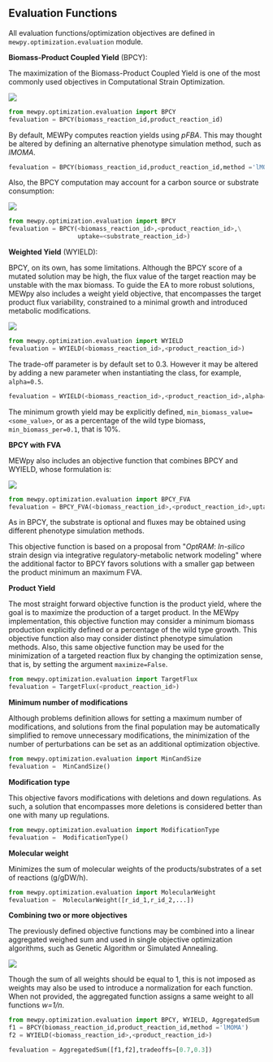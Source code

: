 ## Evaluation Functions

All evaluation functions/optimization objectives are defined in `mewpy.optimization.evaluation` module.



**Biomass-Product Coupled Yield** (BPCY):

The maximization of the Biomass-Product Coupled Yield is one of the most commonly used objectives in Computational Strain Optimization. 

![](<https://latex.codecogs.com/svg.latex?BPCY=Product\times%20Growth>) 

```python
from mewpy.optimization.evaluation import BPCY
fevaluation = BPCY(biomass_reaction_id,product_reaction_id)
```

By default, MEWPy computes reaction yields using *pFBA*. This may thought be altered by defining an alternative phenotype simulation method, such as *lMOMA*.

```python
fevaluation = BPCY(biomass_reaction_id,product_reaction_id,method ='lMOMA')
```

Also, the BPCY computation may account for a carbon source or substrate consumption:

![](<https://latex.codecogs.com/svg.latex?BPCY=\frac{Product\times%20Growth}{Substrate}>) 


```python
from mewpy.optimization.evaluation import BPCY
fevaluation = BPCY(<biomass_reaction_id>,<product_reaction_id>,\
                   uptake=<substrate_reaction_id>)
```



**Weighted Yield** (WYIELD):

BPCY, on its own, has some limitations. Although the BPCY score of a mutated solution may be high, the flux value of the target reaction may be unstable with the max biomass. To guide the EA to more robust solutions, MEWpy also includes a weight yield objective, that encompasses the target product flux variability, constrained to a minimal growth and introduced metabolic modifications.

![](<https://latex.codecogs.com/svg.latex?WYIELD=\alpha\times\text{FVA}_{max}(Product)+(1-\alpha)\times\text{FVA}_{min}(Product)>)

```python
from mewpy.optimization.evaluation import WYIELD
fevaluation = WYIELD(<biomass_reaction_id>,<product_reaction_id>)
```

The trade-off parameter is by default set to 0.3. However it may be altered by adding a new parameter when instantiating the class, for example,  `alpha=0.5`.

```python
fevaluation = WYIELD(<biomass_reaction_id>,<product_reaction_id>,alpha=0.5)
```

The minimum growth yield may be explicitly defined, `min_biomass_value=<some_value>`, or as a percentage of the wild type biomass, `min_biomass_per=0.1`, that is 10%.



**BPCY with FVA**

MEWpy also includes an objective function that combines BPCY and WYIELD, whose formulation is:


![](<https://latex.codecogs.com/svg.latex?BPCY_{FVA}=\frac{Product\times%20Growth}{Substrate}\times\left(1-\log\frac{\text{FVA}_{max}-\text{FVA}_{min}}{\text{FVA}_{max}+\text{FVA}_{min}}\right)>)


```python
from mewpy.optimization.evaluation import BPCY_FVA
fevaluation = BPCY_FVA(<biomass_reaction_id>,<product_reaction_id>,uptake=<substrate_reaction_id>)
```

As in BPCY, the substrate is optional and fluxes may be obtained using different phenotype simulation methods.

This objective function is based on a  proposal from "*OptRAM*: *In-silico* strain design via integrative regulatory-metabolic network modeling" where the additional factor to BPCY favors solutions with a smaller gap between the product minimum an maximum FVA.



**Product Yield**

The most straight forward objective function is the product yield, where the goal is to maximize the production of a target product. In the MEWpy implementation, this objective function may consider a minimum biomass production explicitly defined or a percentage of the wild type growth. This objective function also may consider distinct phenotype simulation methods. Also, this same objective function may be used for the minimization of a targeted reaction flux by changing the optimization sense, that is, by setting the argument  `maximize=False`.

```python
from mewpy.optimization.evaluation import TargetFlux
fevaluation = TargetFlux(<product_reaction_id>)
```

 

**Minimum number of modifications**

Although problems definition allows for setting a maximum number of modifications, and solutions from the final population may be automatically simplified to remove unnecessary modifications, the minimization of the number of perturbations can be set as an additional optimization objective.  

```python
from mewpy.optimization.evaluation import MinCandSize
fevaluation =  MinCandSize()
```



**Modification type**

This objective favors modifications with deletions and down regulations. As such, a solution that encompasses more deletions is considered better than one with many up regulations.

```python
from mewpy.optimization.evaluation import ModificationType
fevaluation =  ModificationType()
```



**Molecular weight**

 Minimizes the sum of molecular weights of the products/substrates of a set of reactions (g/gDW/h).

```python
from mewpy.optimization.evaluation import MolecularWeight
fevaluation =  MolecularWeight([r_id_1,r_id_2,...])
```



**Combining two or more objectives**

The previously defined objective functions may be combined into a linear aggregated weighed sum and used in single objective optimization algorithms, such as Genetic Algorithm or Simulated Annealing. 

![](<https://latex.codecogs.com/svg.latex?f_{agg}=\sum_{i=1}^n%20w_i\times%20f_i=w_1\times%20f_1+w_2\times%20f_2+...+w_n\times%20f_n>)

Though the sum of all weights should be equal to 1, this is not imposed as weights may also be used to introduce a normalization for each function. When not provided, the aggregated function assigns a same weight to all functions *w=1/n*.

```python
from mewpy.optimization.evaluation import BPCY, WYIELD, AggregatedSum
f1 = BPCY(biomass_reaction_id,product_reaction_id,method ='lMOMA')
f2 = WYIELD(<biomass_reaction_id>,<product_reaction_id>)

fevaluation = AggregatedSum([f1,f2],tradeoffs=[0.7,0.3])
```
